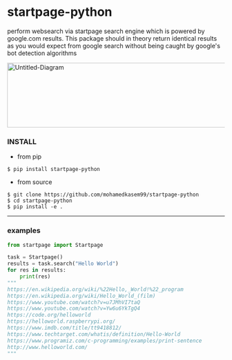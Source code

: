 # startpage-python
perform websearch via startpage search engine which is powered by google.com results.
This package should in theory return identical results as you would expect from google search without being caught by google's bot detection algorithms

<img src="https://i.ibb.co/pxbCQdm/Untitled-Diagram.png" alt="Untitled-Diagram" border="0" width="600" height="150" align=center>

### INSTALL

* from pip
```
$ pip install startpage-python
```
* from source
```
$ git clone https://github.com/mohamedkasem99/startpage-python
$ cd startpage-python
$ pip install -e .
```

***

### examples

```python
from startpage import Startpage

task = Startpage()
results = task.search("Hello World")
for res in results:
    print(res)
"""
https://en.wikipedia.org/wiki/%22Hello,_World!%22_program
https://en.wikipedia.org/wiki/Hello_World_(film)
https://www.youtube.com/watch?v=u7JMhVI7taQ
https://www.youtube.com/watch?v=Yw6u6YkTgQ4
https://code.org/helloworld
https://helloworld.raspberrypi.org/
https://www.imdb.com/title/tt9418812/
https://www.techtarget.com/whatis/definition/Hello-World
https://www.programiz.com/c-programming/examples/print-sentence
http://www.helloworld.com/
"""
```